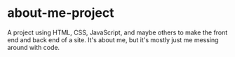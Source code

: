 # about-me-project
A project using HTML, CSS, JavaScript, and maybe others to make the front end and back end of a site. It's about me, but it's mostly just me messing around with code.
